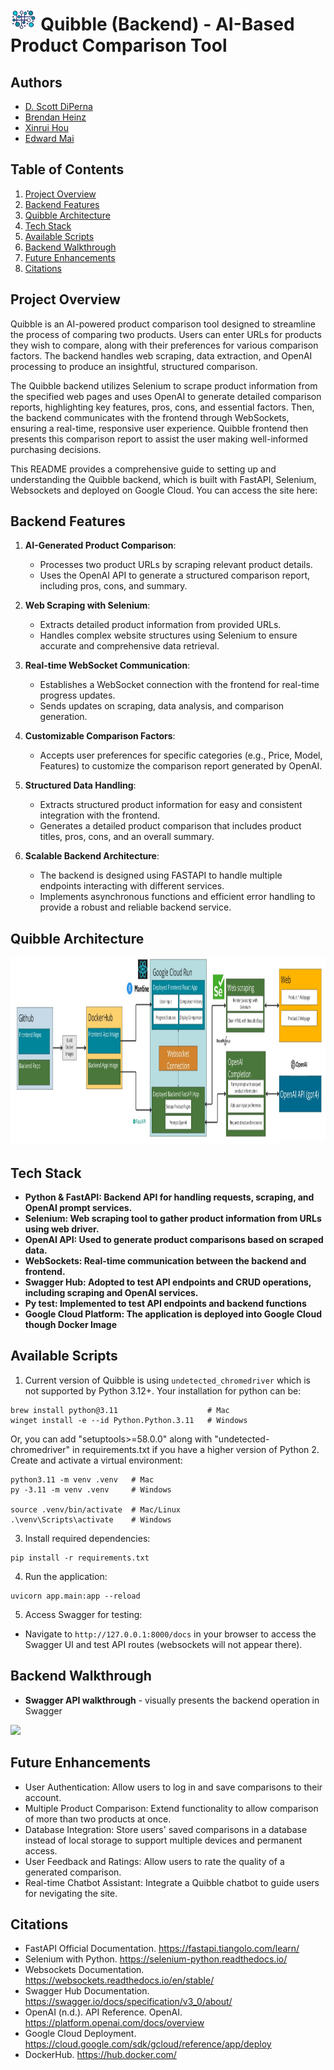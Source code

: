 # <img src='./public/quibble.jpg' height = "35"/> Quibble (Backend) - AI-Based Product Comparison Tool 

## Authors
- [D. Scott DiPerna](https://github.com/dscottd7)
- [Brendan Heinz](https://github.com/jbh14)
- [Xinrui Hou](https://github.com/superhermione)
- [Edward Mai](https://github.com/MaiEdward)

## Table of Contents
1. [Project Overview](#overview)
2. [Backend Features](#product_features)
3. [Quibble Architecture](#quibble_architecture)
4. [Tech Stack](#tech_stack)
5. [Available Scripts](#scripts)
6. [Backend Walkthrough](#walkthrough)
7. [Future Enhancements](#future_enhancement)
8. [Citations](#citations)


## Project Overview
Quibble is an AI-powered product comparison tool designed to streamline the process of comparing two products. Users can enter URLs for products they wish to compare, along with their preferences for various comparison factors. The backend handles web scraping, data extraction, and OpenAI processing to produce an insightful, structured comparison.

The Quibble backend utilizes Selenium to scrape product information from the specified web pages and uses OpenAI to generate detailed comparison reports, highlighting key features, pros, cons, and essential factors. Then, the backend communicates with the frontend through WebSockets, ensuring a real-time, responsive user experience. Quibble frontend then presents this comparison report to assist the user making well-informed purchasing decisions.

This README provides a comprehensive guide to setting up and understanding the Quibble backend, which is built with FastAPI, Selenium, Websockets and deployed on Google Cloud. 
You can access the site here: 

## Backend Features
1. **AI-Generated Product Comparison**:
   - Processes two product URLs by scraping relevant product details.
   - Uses the OpenAI API to generate a structured comparison report, including pros, cons, and summary.

2. **Web Scraping with Selenium**:
   - Extracts detailed product information from provided URLs.
   - Handles complex website structures using Selenium to ensure accurate and comprehensive data retrieval.

3. **Real-time WebSocket Communication**:
   - Establishes a WebSocket connection with the frontend for real-time progress updates.
   - Sends updates on scraping, data analysis, and comparison generation.

4. **Customizable Comparison Factors**:
   - Accepts user preferences for specific categories (e.g., Price, Model, Features) to customize the comparison report generated by OpenAI.

5. **Structured Data Handling**:
   - Extracts structured product information for easy and consistent integration with the frontend.
   - Generates a detailed product comparison that includes product titles, pros, cons, and an overall summary.

6. **Scalable Backend Architecture**:
   - The backend is designed using FASTAPI to handle multiple endpoints interacting with different services.
   - Implements asynchronous functions and efficient error handling to provide a robust and reliable backend service.


## Quibble Architecture
<img src='./public/Quibble_Architecture.jpg' height = "300"/>

## Tech Stack
- **Python & FastAPI: Backend API for handling requests, scraping, and OpenAI prompt services.**
- **Selenium: Web scraping tool to gather product information from URLs using web driver.**
- **OpenAI API: Used to generate product comparisons based on scraped data.**
- **WebSockets: Real-time communication between the backend and frontend.**
- **Swagger Hub: Adopted to test API endpoints and CRUD operations, including scraping and OpenAI services.**
- **Py test: Implemented to test API endpoints and backend functions** 
- **Google Cloud Platform: The application is deployed into Google Cloud though Docker Image**

## Available Scripts
1. Current version of Quibble is using `undetected_chromedriver` which is not supported by Python 3.12+. Your installation for python can be: 
```
brew install python@3.11                    # Mac
winget install -e --id Python.Python.3.11   # Windows
```
Or, you can add "setuptools>=58.0.0" along with "undetected-chromedriver" in requirements.txt if you have a higher version of Python
2. Create and activate a virtual environment: 
```
python3.11 -m venv .venv   # Mac
py -3.11 -m venv .venv     # Windows

source .venv/bin/activate  # Mac/Linux
.\venv\Scripts\activate    # Windows
```
3. Install required dependencies:
```
pip install -r requirements.txt
```
4. Run the application:
```
uvicorn app.main:app --reload
```
5. Access Swagger for testing:
- Navigate to `http://127.0.0.1:8000/docs` in your browser to access the Swagger UI and test API routes (websockets will not appear there).

## Backend Walkthrough

* **Swagger API walkthrough** - visually presents the backend operation in Swagger
<img src='./public/Quibble_swagger.gif'/>

## Future Enhancements
- User Authentication: Allow users to log in and save comparisons to their account.
- Multiple Product Comparison: Extend functionality to allow comparison of more than two products at once.
- Database Integration: Store users' saved comparisons in a database instead of local storage to support multiple devices and permanent access.
- User Feedback and Ratings: Allow users to rate the quality of a generated comparison.
- Real-time Chatbot Assistant: Integrate a Quibble chatbot to guide users for nevigating the site. 

## Citations
- FastAPI Official Documentation. https://fastapi.tiangolo.com/learn/ 
- Selenium with Python. https://selenium-python.readthedocs.io/ 
- Websockets Documentation. https://websockets.readthedocs.io/en/stable/ 
- Swagger Hub Documentation. https://swagger.io/docs/specification/v3_0/about/ 
- OpenAI (n.d.). API Reference. OpenAI. https://platform.openai.com/docs/overview 
- Google Cloud Deployment. https://cloud.google.com/sdk/gcloud/reference/app/deploy
- DockerHub. https://hub.docker.com/